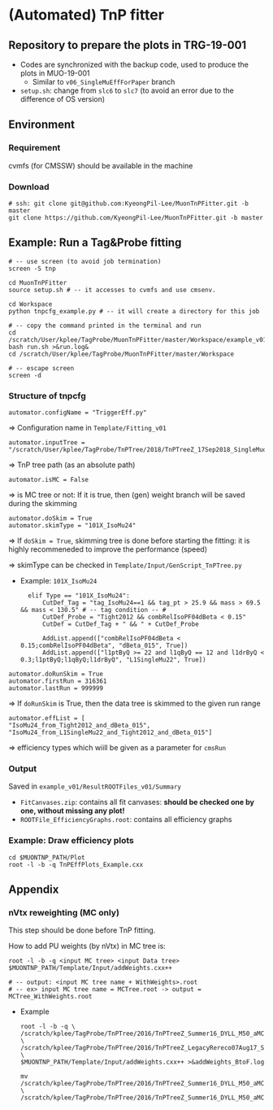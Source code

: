 # (Automated) TnP fitter

## Repository to prepare the plots in TRG-19\-001

* Codes are synchronized with the backup code, used to produce the plots in MUO-19-001
  * Similar to `v06_SingleMuEffForPaper` branch
* `setup.sh`: change from `slc6` to `slc7` (to avoid an error due to the difference of OS version)



## Environment

### Requirement

cvmfs (for CMSSW) should be available in the machine



### Download

```
# ssh: git clone git@github.com:KyeongPil-Lee/MuonTnPFitter.git -b master
git clone https://github.com/KyeongPil-Lee/MuonTnPFitter.git -b master
```



## Example: Run a Tag&Probe fitting

 ```
# -- use screen (to avoid job termination)
screen -S tnp

cd MuonTnPFitter
source setup.sh # -- it accesses to cvmfs and use cmsenv.

cd Workspace
python tnpcfg_example.py # -- it will create a directory for this job

# -- copy the command printed in the terminal and run
cd /scratch/User/kplee/TagProbe/MuonTnPFitter/master/Workspace/example_v01
bash run.sh >&run.log&
cd /scratch/User/kplee/TagProbe/MuonTnPFitter/master/Workspace

# -- escape screen
screen -d
 ```



### Structure of tnpcfg

```
automator.configName = "TriggerEff.py"
```

=> Configuration name in ```Template/Fitting_v01```



```
automator.inputTree = "/scratch/User/kplee/TagProbe/TnPTree/2018/TnPTreeZ_17Sep2018_SingleMuon_Run2018ABC_GoldenJSON.root"
```

=> TnP tree path (as an absolute path)



```
automator.isMC = False
```

=> is MC tree or not: If it is true, then (gen) weight branch will be saved during the skimming



```
automator.doSkim = True
automator.skimType = "101X_IsoMu24"
```

=> If ```doSkim = True```, skimming tree is done before starting the fitting: it is highly recommeneded to improve the performance (speed)

=> skimType can be checked in ```Template/Input/GenScript_TnPTree.py```

* Example: ```101X_IsoMu24```

  ```
  	elif Type == "101X_IsoMu24":
  		CutDef_Tag = "tag_IsoMu24==1 && tag_pt > 25.9 && mass > 69.5 && mass < 130.5" # -- tag condition -- #
  		CutDef_Probe = "Tight2012 && combRelIsoPF04dBeta < 0.15"
  		CutDef = CutDef_Tag + " && " + CutDef_Probe
  
  		AddList.append(["combRelIsoPF04dBeta < 0.15;combRelIsoPF04dBeta", "dBeta_015", True])
  		AddList.append(["l1ptByQ >= 22 and l1qByQ == 12 and l1drByQ < 0.3;l1ptByQ;l1qByQ;l1drByQ", "L1SingleMu22", True])
  ```



```
automator.doRunSkim = True
automator.firstRun = 316361
automator.lastRun = 999999
```

=> If ```doRunSkim``` is True, then the data tree is skimmed to the given run range



```
automator.effList = [
"IsoMu24_from_Tight2012_and_dBeta_015",
"IsoMu24_from_L1SingleMu22_and_Tight2012_and_dBeta_015"]
```

=> efficiency types which wiill be given as a parameter for ```cmsRun```



### Output

Saved in ```example_v01/ResultROOTFiles_v01/Summary```

* ```FitCanvases.zip```: contains all fit canvases: 
  **should be checked one by one, without missing any plot!**
* ```ROOTFile_EfficiencyGraphs.root```: contains all efficiency graphs



### Example: Draw efficiency plots

```
cd $MUONTNP_PATH/Plot
root -l -b -q TnPEffPlots_Example.cxx
```





## Appendix

### nVtx reweighting (MC only)

This step should be done before TnP fitting.

How to add PU weights (by nVtx) in MC tree is:

```
root -l -b -q <input MC tree> <input Data tree> $MUONTNP_PATH/Template/Input/addWeights.cxx++

# -- output: <input MC tree name + WithWeights>.root 
# -- ex> input MC tree name = MCTree.root -> output = MCTree_WithWeights.root
```

* Example

  ```
  root -l -b -q \
  /scratch/kplee/TagProbe/TnPTree/2016/TnPTreeZ_Summer16_DYLL_M50_aMCNLO.root \
  /scratch/kplee/TagProbe/TnPTree/2016/TnPTreeZ_LegacyRereco07Aug17_SingleMuon_Run2016BtoF_GoldenJSON.root \
  $MUONTNP_PATH/Template/Input/addWeights.cxx++ >&addWeights_BtoF.log
  
  mv /scratch/kplee/TagProbe/TnPTree/2016/TnPTreeZ_Summer16_DYLL_M50_aMCNLO_WithWeights.root \
  /scratch/kplee/TagProbe/TnPTree/2016/TnPTreeZ_Summer16_DYLL_M50_aMCNLO_weightedToBtoF.root
  ```

  